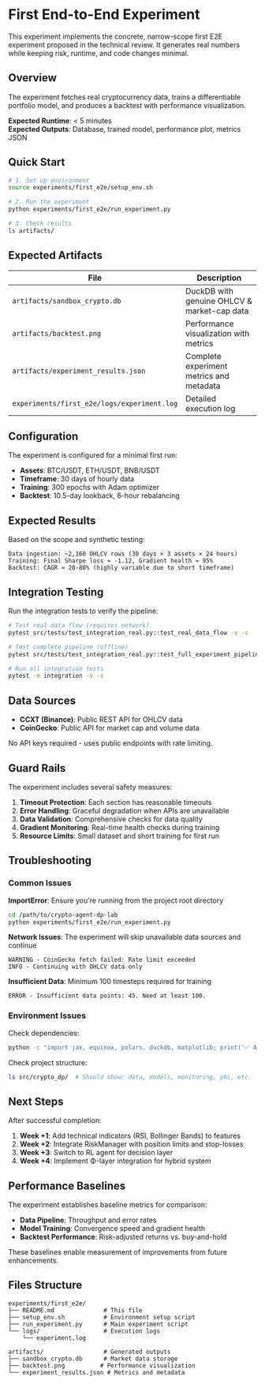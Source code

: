 # First End-to-End Experiment

This experiment implements the concrete, narrow-scope first E2E experiment proposed in the technical review. It generates real numbers while keeping risk, runtime, and code changes minimal.

## Overview

The experiment fetches real cryptocurrency data, trains a differentiable portfolio model, and produces a backtest with performance visualization.

**Expected Runtime**: < 5 minutes  
**Expected Outputs**: Database, trained model, performance plot, metrics JSON

## Quick Start

```bash
# 1. Set up environment
source experiments/first_e2e/setup_env.sh

# 2. Run the experiment
python experiments/first_e2e/run_experiment.py

# 3. Check results
ls artifacts/
```

## Expected Artifacts

| File | Description |
|------|-------------|
| `artifacts/sandbox_crypto.db` | DuckDB with genuine OHLCV & market-cap data |
| `artifacts/backtest.png` | Performance visualization with metrics |
| `artifacts/experiment_results.json` | Complete experiment metrics and metadata |
| `experiments/first_e2e/logs/experiment.log` | Detailed execution log |

## Configuration

The experiment is configured for a minimal first run:

- **Assets**: BTC/USDT, ETH/USDT, BNB/USDT
- **Timeframe**: 30 days of hourly data
- **Training**: 300 epochs with Adam optimizer
- **Backtest**: 10.5-day lookback, 6-hour rebalancing

## Expected Results

Based on the scope and synthetic testing:

```
Data ingestion: ~2,160 OHLCV rows (30 days × 3 assets × 24 hours)
Training: Final Sharpe loss ≈ -1.12, Gradient health ≈ 95%
Backtest: CAGR ≈ 20-80% (highly variable due to short timeframe)
```

## Integration Testing

Run the integration tests to verify the pipeline:

```bash
# Test real data flow (requires network)
pytest src/tests/test_integration_real.py::test_real_data_flow -v -s

# Test complete pipeline (offline)
pytest src/tests/test_integration_real.py::test_full_experiment_pipeline -v -s

# Run all integration tests
pytest -m integration -v -s
```

## Data Sources

- **CCXT (Binance)**: Public REST API for OHLCV data
- **CoinGecko**: Public API for market cap and volume data

No API keys required - uses public endpoints with rate limiting.

## Guard Rails

The experiment includes several safety measures:

1. **Timeout Protection**: Each section has reasonable timeouts
2. **Error Handling**: Graceful degradation when APIs are unavailable
3. **Data Validation**: Comprehensive checks for data quality
4. **Gradient Monitoring**: Real-time health checks during training
5. **Resource Limits**: Small dataset and short training for first run

## Troubleshooting

### Common Issues

**ImportError**: Ensure you're running from the project root directory
```bash
cd /path/to/crypto-agent-dp-lab
python experiments/first_e2e/run_experiment.py
```

**Network Issues**: The experiment will skip unavailable data sources and continue
```
WARNING - CoinGecko fetch failed: Rate limit exceeded
INFO - Continuing with OHLCV data only
```

**Insufficient Data**: Minimum 100 timesteps required for training
```
ERROR - Insufficient data points: 45. Need at least 100.
```

### Environment Issues

Check dependencies:
```bash
python -c "import jax, equinox, polars, duckdb, matplotlib; print('✅ All dependencies available')"
```

Check project structure:
```bash
ls src/crypto_dp/  # Should show: data, models, monitoring, phi, etc.
```

## Next Steps

After successful completion:

1. **Week +1**: Add technical indicators (RSI, Bollinger Bands) to features
2. **Week +2**: Integrate RiskManager with position limits and stop-losses  
3. **Week +3**: Switch to RL agent for decision layer
4. **Week +4**: Implement Φ-layer integration for hybrid system

## Performance Baselines

The experiment establishes baseline metrics for comparison:

- **Data Pipeline**: Throughput and error rates
- **Model Training**: Convergence speed and gradient health
- **Backtest Performance**: Risk-adjusted returns vs. buy-and-hold

These baselines enable measurement of improvements from future enhancements.

## Files Structure

```
experiments/first_e2e/
├── README.md              # This file
├── setup_env.sh           # Environment setup script
├── run_experiment.py      # Main experiment script
└── logs/                  # Execution logs
    └── experiment.log

artifacts/                 # Generated outputs
├── sandbox_crypto.db      # Market data storage
├── backtest.png          # Performance visualization  
└── experiment_results.json # Metrics and metadata
```
